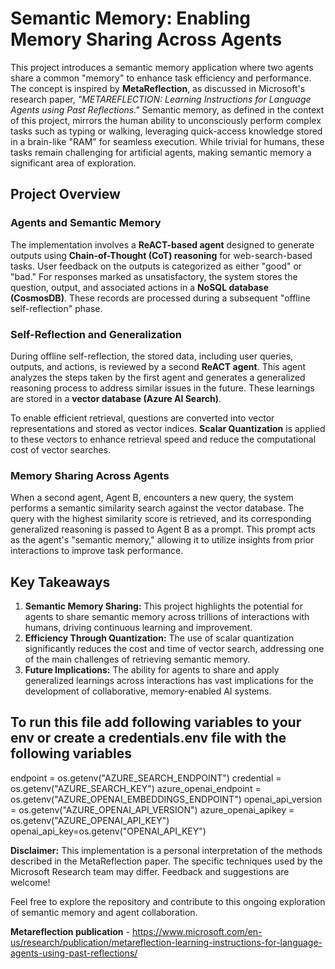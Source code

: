 # Semantic Memory: Enabling Memory Sharing Across Agents

This project introduces a semantic memory application where two agents share a common "memory" to enhance task efficiency and performance. The concept is inspired by **MetaReflection**, as discussed in Microsoft's research paper, *"METAREFLECTION: Learning Instructions for Language Agents using Past Reflections."* Semantic memory, as defined in the context of this project, mirrors the human ability to unconsciously perform complex tasks such as typing or walking, leveraging quick-access knowledge stored in a brain-like "RAM" for seamless execution. While trivial for humans, these tasks remain challenging for artificial agents, making semantic memory a significant area of exploration.

## Project Overview

### Agents and Semantic Memory
The implementation involves a **ReACT-based agent** designed to generate outputs using **Chain-of-Thought (CoT) reasoning** for web-search-based tasks. User feedback on the outputs is categorized as either "good" or "bad." For responses marked as unsatisfactory, the system stores the question, output, and associated actions in a **NoSQL database (CosmosDB)**. These records are processed during a subsequent "offline self-reflection" phase.

### Self-Reflection and Generalization
During offline self-reflection, the stored data, including user queries, outputs, and actions, is reviewed by a second **ReACT agent**. This agent analyzes the steps taken by the first agent and generates a generalized reasoning process to address similar issues in the future. These learnings are stored in a **vector database (Azure AI Search)**. 

To enable efficient retrieval, questions are converted into vector representations and stored as vector indices. **Scalar Quantization** is applied to these vectors to enhance retrieval speed and reduce the computational cost of vector searches.

### Memory Sharing Across Agents
When a second agent, Agent B, encounters a new query, the system performs a semantic similarity search against the vector database. The query with the highest similarity score is retrieved, and its corresponding generalized reasoning is passed to Agent B as a prompt. This prompt acts as the agent's "semantic memory," allowing it to utilize insights from prior interactions to improve task performance.

## Key Takeaways
1. **Semantic Memory Sharing:** This project highlights the potential for agents to share semantic memory across trillions of interactions with humans, driving continuous learning and improvement.
2. **Efficiency Through Quantization:** The use of scalar quantization significantly reduces the cost and time of vector search, addressing one of the main challenges of retrieving semantic memory.
3. **Future Implications:** The ability for agents to share and apply generalized learnings across interactions has vast implications for the development of collaborative, memory-enabled AI systems.

To run this file add following variables to your env or create a credentials.env file with the following variables 
-
endpoint = os.getenv("AZURE_SEARCH_ENDPOINT")
credential = os.getenv("AZURE_SEARCH_KEY")
azure_openai_endpoint = os.getenv("AZURE_OPENAI_EMBEDDINGS_ENDPOINT")
openai_api_version = os.getenv("AZURE_OPENAI_API_VERSION")
azure_openai_apikey = os.getenv("AZURE_OPENAI_API_KEY")
openai_api_key=os.getenv("OPENAI_API_KEY")

**Disclaimer:** This implementation is a personal interpretation of the methods described in the MetaReflection paper. The specific techniques used by the Microsoft Research team may differ. Feedback and suggestions are welcome! 

Feel free to explore the repository and contribute to this ongoing exploration of semantic memory and agent collaboration.

**Metareflection publication** - https://www.microsoft.com/en-us/research/publication/metareflection-learning-instructions-for-language-agents-using-past-reflections/
